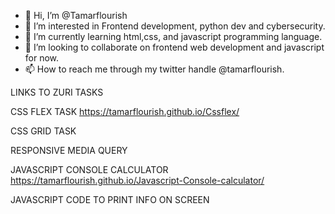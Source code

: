 - 👋 Hi, I’m @Tamarflourish
- 👀 I’m interested in Frontend development, python dev and cybersecurity.
- 🌱 I’m currently learning html,css, and javascript programming language.
- 💞️ I’m looking to collaborate on frontend web development and javascript for now.
- 📫 How to reach me through my twitter handle @tamarflourish.

LINKS TO ZURI TASKS


CSS FLEX TASK 
https://tamarflourish.github.io/Cssflex/

CSS GRID TASK

RESPONSIVE MEDIA QUERY


JAVASCRIPT CONSOLE CALCULATOR
https://tamarflourish.github.io/Javascript-Console-calculator/


JAVASCRIPT CODE TO PRINT INFO ON SCREEN




<!---
Tamarflourish/Tamarflourish is a ✨ special ✨ repository because its `README.md` (this file) appears on your GitHub profile.
You can click the Preview link to take a look at your changes.
--->
